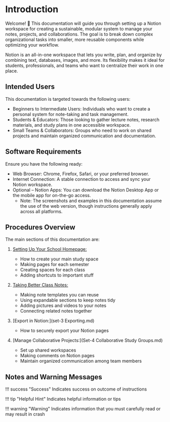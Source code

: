 # Introduction

Welcome! 👋
This documentation will guide you through setting up a Notion workspace for creating a sustainable, modular system to manage your notes, projects, and collaborations. The goal is to break down complex organizational tasks into smaller, more reusable components while optimizing your workflow.

Notion is an all-in-one workspace that lets you write, plan, and organize by combining text, databases, images, and more. Its flexibility makes it ideal for students, professionals, and teams who want to centralize their work in one place.

## Intended Users

This documentation is targeted towards the following users:

-   Beginners to Intermediate Users: Individuals who want to create a personal system for note-taking and task management.
-   Students & Educators: Those looking to gather lecture notes, research materials, and study plans in one accessible workspace.
-   Small Teams & Collaborators: Groups who need to work on shared projects and maintain organized communication and documentation.

## Software Requirements

Ensure you have the following ready:

-   Web Browser: Chrome, Firefox, Safari, or your preferred browser.
-   Internet Connection: A stable connection to access and sync your Notion workspace.
-   Optional – Notion Apps: You can download the Notion Desktop App or the mobile app for on-the-go access.
    -   Note: The screenshots and examples in this documentation assume the use of the web version, though instructions generally apply across all platforms.

## Procedures Overview

The main sections of this documentation are:

1. [Setting Up Your School Homepage:](/Set-1%20Setting%20Up%20School%20Homepage)

    - How to create your main study space
    - Making pages for each semester
    - Creating spaces for each class
    - Adding shortcuts to important stuff

2. [Taking Better Class Notes:](/Set-2%20Building%20a%20Class%20Notes%20System/)
    - Making note templates you can reuse
    - Using expandable sections to keep notes tidy
    - Adding pictures and videos to your notes
    - Connecting related notes together
3. [Export in Notion:](set-3 Exporting.md)
    - How to securely export your Notion pages 
4. [Manage Collaborative Projects:](Set-4 Collaborative Study Groups.md)
    - Set up shared workspaces
    - Making comments on Notion pages
    - Maintain organized communication among team members


## Notes and Warning Messages

!!! success "Success"
Indicates success on outcome of instructions

!!! tip "Helpful Hint"
Indicates helpful information or tips

!!! warning "Warning"
Indicates information that you must carefully read or may result in crash
